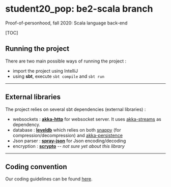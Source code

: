 # student20_pop: be2-scala branch
Proof-of-personhood, fall 2020: Scala language back-end

[TOC]

## Running the project

There are two main possible ways of running the project :
* import the project using IntelliJ
* using **sbt**, execute `sbt compile` and `sbt run`

---



## External libraries

The project relies on several sbt dependencies (external libraries) :

- websockets : [**akka-http**](https://doc.akka.io/docs/akka-http/current/introduction.html) for websocket server. It uses [akka-streams](https://doc.akka.io/docs/akka/current/stream/index.html) as dependency.
- database : [**leveldb**](https://github.com/codeborui/leveldb-scala) which relies on both [snappy](https://search.maven.org/artifact/org.xerial.snappy/snappy-java/1.1.7.3/jar) (for compression/decompression) and [akka-persistence](https://doc.akka.io/docs/akka/current/persistence.html)
- Json parser : [**spray-json**](https://github.com/spray/spray-json) for Json encoding/decoding
- encryption : [**scrypto**](https://index.scala-lang.org/input-output-hk/scrypto/scrypto/2.1.9?target=_2.13) -- *not sure yet about this library*

---



## Coding convention

Our coding guidelines can be found [here](https://docs.scala-lang.org/style/).
